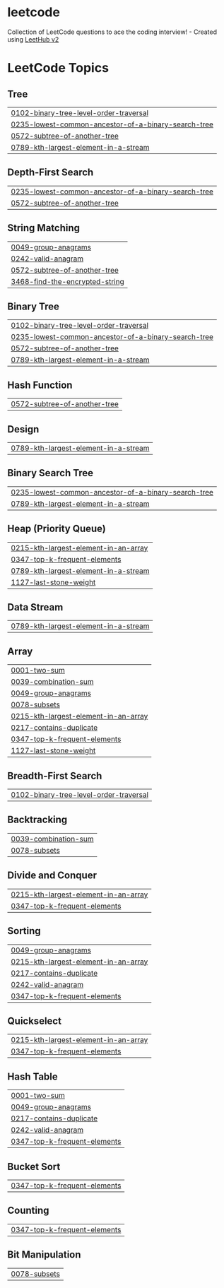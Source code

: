 # leetcode
Collection of LeetCode questions to ace the coding interview! - Created using [LeetHub v2](https://github.com/arunbhardwaj/LeetHub-2.0)

<!---LeetCode Topics Start-->
# LeetCode Topics
## Tree
|  |
| ------- |
| [0102-binary-tree-level-order-traversal](https://github.com/kennythai2003/leetcode/tree/master/0102-binary-tree-level-order-traversal) |
| [0235-lowest-common-ancestor-of-a-binary-search-tree](https://github.com/kennythai2003/leetcode/tree/master/0235-lowest-common-ancestor-of-a-binary-search-tree) |
| [0572-subtree-of-another-tree](https://github.com/kennythai2003/leetcode/tree/master/0572-subtree-of-another-tree) |
| [0789-kth-largest-element-in-a-stream](https://github.com/kennythai2003/leetcode/tree/master/0789-kth-largest-element-in-a-stream) |
## Depth-First Search
|  |
| ------- |
| [0235-lowest-common-ancestor-of-a-binary-search-tree](https://github.com/kennythai2003/leetcode/tree/master/0235-lowest-common-ancestor-of-a-binary-search-tree) |
| [0572-subtree-of-another-tree](https://github.com/kennythai2003/leetcode/tree/master/0572-subtree-of-another-tree) |
## String Matching
|  |
| ------- |
| [0049-group-anagrams](https://github.com/kennythai2003/leetcode/tree/master/0049-group-anagrams) |
| [0242-valid-anagram](https://github.com/kennythai2003/leetcode/tree/master/0242-valid-anagram) |
| [0572-subtree-of-another-tree](https://github.com/kennythai2003/leetcode/tree/master/0572-subtree-of-another-tree) |
| [3468-find-the-encrypted-string](https://github.com/kennythai2003/leetcode/tree/master/3468-find-the-encrypted-string) |
## Binary Tree
|  |
| ------- |
| [0102-binary-tree-level-order-traversal](https://github.com/kennythai2003/leetcode/tree/master/0102-binary-tree-level-order-traversal) |
| [0235-lowest-common-ancestor-of-a-binary-search-tree](https://github.com/kennythai2003/leetcode/tree/master/0235-lowest-common-ancestor-of-a-binary-search-tree) |
| [0572-subtree-of-another-tree](https://github.com/kennythai2003/leetcode/tree/master/0572-subtree-of-another-tree) |
| [0789-kth-largest-element-in-a-stream](https://github.com/kennythai2003/leetcode/tree/master/0789-kth-largest-element-in-a-stream) |
## Hash Function
|  |
| ------- |
| [0572-subtree-of-another-tree](https://github.com/kennythai2003/leetcode/tree/master/0572-subtree-of-another-tree) |
## Design
|  |
| ------- |
| [0789-kth-largest-element-in-a-stream](https://github.com/kennythai2003/leetcode/tree/master/0789-kth-largest-element-in-a-stream) |
## Binary Search Tree
|  |
| ------- |
| [0235-lowest-common-ancestor-of-a-binary-search-tree](https://github.com/kennythai2003/leetcode/tree/master/0235-lowest-common-ancestor-of-a-binary-search-tree) |
| [0789-kth-largest-element-in-a-stream](https://github.com/kennythai2003/leetcode/tree/master/0789-kth-largest-element-in-a-stream) |
## Heap (Priority Queue)
|  |
| ------- |
| [0215-kth-largest-element-in-an-array](https://github.com/kennythai2003/leetcode/tree/master/0215-kth-largest-element-in-an-array) |
| [0347-top-k-frequent-elements](https://github.com/kennythai2003/leetcode/tree/master/0347-top-k-frequent-elements) |
| [0789-kth-largest-element-in-a-stream](https://github.com/kennythai2003/leetcode/tree/master/0789-kth-largest-element-in-a-stream) |
| [1127-last-stone-weight](https://github.com/kennythai2003/leetcode/tree/master/1127-last-stone-weight) |
## Data Stream
|  |
| ------- |
| [0789-kth-largest-element-in-a-stream](https://github.com/kennythai2003/leetcode/tree/master/0789-kth-largest-element-in-a-stream) |
## Array
|  |
| ------- |
| [0001-two-sum](https://github.com/kennythai2003/leetcode/tree/master/0001-two-sum) |
| [0039-combination-sum](https://github.com/kennythai2003/leetcode/tree/master/0039-combination-sum) |
| [0049-group-anagrams](https://github.com/kennythai2003/leetcode/tree/master/0049-group-anagrams) |
| [0078-subsets](https://github.com/kennythai2003/leetcode/tree/master/0078-subsets) |
| [0215-kth-largest-element-in-an-array](https://github.com/kennythai2003/leetcode/tree/master/0215-kth-largest-element-in-an-array) |
| [0217-contains-duplicate](https://github.com/kennythai2003/leetcode/tree/master/0217-contains-duplicate) |
| [0347-top-k-frequent-elements](https://github.com/kennythai2003/leetcode/tree/master/0347-top-k-frequent-elements) |
| [1127-last-stone-weight](https://github.com/kennythai2003/leetcode/tree/master/1127-last-stone-weight) |
## Breadth-First Search
|  |
| ------- |
| [0102-binary-tree-level-order-traversal](https://github.com/kennythai2003/leetcode/tree/master/0102-binary-tree-level-order-traversal) |
## Backtracking
|  |
| ------- |
| [0039-combination-sum](https://github.com/kennythai2003/leetcode/tree/master/0039-combination-sum) |
| [0078-subsets](https://github.com/kennythai2003/leetcode/tree/master/0078-subsets) |
## Divide and Conquer
|  |
| ------- |
| [0215-kth-largest-element-in-an-array](https://github.com/kennythai2003/leetcode/tree/master/0215-kth-largest-element-in-an-array) |
| [0347-top-k-frequent-elements](https://github.com/kennythai2003/leetcode/tree/master/0347-top-k-frequent-elements) |
## Sorting
|  |
| ------- |
| [0049-group-anagrams](https://github.com/kennythai2003/leetcode/tree/master/0049-group-anagrams) |
| [0215-kth-largest-element-in-an-array](https://github.com/kennythai2003/leetcode/tree/master/0215-kth-largest-element-in-an-array) |
| [0217-contains-duplicate](https://github.com/kennythai2003/leetcode/tree/master/0217-contains-duplicate) |
| [0242-valid-anagram](https://github.com/kennythai2003/leetcode/tree/master/0242-valid-anagram) |
| [0347-top-k-frequent-elements](https://github.com/kennythai2003/leetcode/tree/master/0347-top-k-frequent-elements) |
## Quickselect
|  |
| ------- |
| [0215-kth-largest-element-in-an-array](https://github.com/kennythai2003/leetcode/tree/master/0215-kth-largest-element-in-an-array) |
| [0347-top-k-frequent-elements](https://github.com/kennythai2003/leetcode/tree/master/0347-top-k-frequent-elements) |
## Hash Table
|  |
| ------- |
| [0001-two-sum](https://github.com/kennythai2003/leetcode/tree/master/0001-two-sum) |
| [0049-group-anagrams](https://github.com/kennythai2003/leetcode/tree/master/0049-group-anagrams) |
| [0217-contains-duplicate](https://github.com/kennythai2003/leetcode/tree/master/0217-contains-duplicate) |
| [0242-valid-anagram](https://github.com/kennythai2003/leetcode/tree/master/0242-valid-anagram) |
| [0347-top-k-frequent-elements](https://github.com/kennythai2003/leetcode/tree/master/0347-top-k-frequent-elements) |
## Bucket Sort
|  |
| ------- |
| [0347-top-k-frequent-elements](https://github.com/kennythai2003/leetcode/tree/master/0347-top-k-frequent-elements) |
## Counting
|  |
| ------- |
| [0347-top-k-frequent-elements](https://github.com/kennythai2003/leetcode/tree/master/0347-top-k-frequent-elements) |
## Bit Manipulation
|  |
| ------- |
| [0078-subsets](https://github.com/kennythai2003/leetcode/tree/master/0078-subsets) |
<!---LeetCode Topics End-->